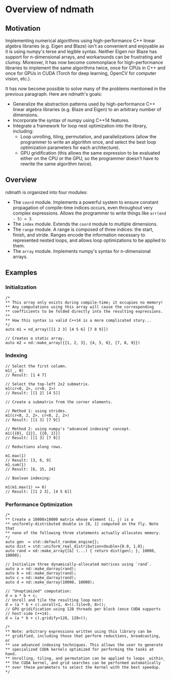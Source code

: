 <!--
  ** File Name: overview.md
  ** Author:    Aditya Ramesh
  ** Date:      02/13/2015
  ** Contact:   _@adityaramesh.com
-->

# Overview of ndmath

## Motivation

Implementing numerical algorithms using high-performance C++ linear algebra
libraries (e.g. Eigen and Blaze) isn't as convenient and enjoyable as it is
using numpy's terse and legible syntax. Neither Eigen nor Blaze has support for
n-dimensional arrays, and workarounds can be frustrating and clumsy. Moreover,
it has now become commonplace for high-performance libraries to implement
the same algorithms twice, once for CPUs in C++ and once for GPUs in CUDA (Torch
for deep learning, OpenCV for computer vision, etc.).

It has now become possible to solve many of the problems mentioned in the
previous paragraph. Here are ndmath's goals:
  - Generalize the abstraction patterns used by high-performance C++ linear
  algebra libraries (e.g. Blaze and Eigen) to an arbitrary number of dimensions.
  - Incorporate the syntax of numpy using C++14 features.
  - Integrate a framework for loop nest optimization into the library,
  including:
    - Loop unrolling, tiling, permutation, and parallelizations (allow the
    programmer to write an algorithm once, and select the best loop optimization
    parameters for each architecture).
    - GPU gridification (this allows the same expression to be evaluated either
    on the CPU or the GPU, so the programmer doesn't have to rewrite the same
    algorithm twice).

## Overview

ndmath is organized into four modules:
  - The `coord` module. Implements a powerful system to ensure constant
  propagation of compile-time indices occurs, even throughout very complex
  expressions. Allows the programmer to write things like `arr(end - 5) = 3`.
  - The `index` module. Extends the `coord` module to multiple dimensions.
  - The `range` module. A range is composed of three indices: the start, finish,
  and stride. Ranges encode the information necessary to represented nested
  loops, and allows loop optimizations to be applied to them.
  - The `array` module. Implements numpy's syntax for n-dimensional arrays.

## Examples

### Initialization

	/*
	** This array only exists during compile-time; it occupies no memory!
	** Any computations using this array will cause the corresponding
	** coefficients to be folded directly into the resulting expressions.
	**
	** How this syntax is valid C++14 is a more complicated story...
	*/
	auto m1 = nd_array([[1 2 3] [4 5 6] [7 8 9]])

	// Creates a static array.
	auto m2 = nd::make_array({{1, 2, 3}, {4, 5, 6}, {7, 8, 9}})

### Indexing

	// Select the first column.
	m1(_, 0)
	// Result: [1 4 7]

	// Select the top-left 2x2 submatrix.
	m1(cr<0, 2>, cr<0, 2>)
	// Result: [[1 2] [4 5]]

	// Create a submatrix from the corner elements.

	// Method 1: using strides.
	m1(cr<0, 2, 2>, cr<0, 2, 2>)
	// Result: [[1 3] [7 9]]

	// Method 2: using numpy's "advanced indexing" concept.
	m1({{0}, {2}}, {{0, 2}})
	// Result: [[1 3] [7 9]]

	// Reductions along rows.

	m1.max(1)
	// Result: [3, 6, 9]
	m1.sum(1)
	// Result: [6, 15, 24]

	// Boolean indexing:

	m1(m1.max(1) <= 6)
	// Result: [[1 2 3], [4 5 6]]

### Performance Optimization

	/*
	** Create a 10000x10000 matrix whose element (i, j) is a
	** uniformly-distributed double in [0, 1] computed on the fly. Note that
	** none of the following three statements actually allocates memory.
	*/
	auto gen  = std::default_random_engine{};
	auto dist = std::uniform_real_distribution<double>{0.0, 1.0};
	auto rand = nd::make_array{[&] (...) { return dist(gen); }, 10000, 10000};

	// Initialize three dynamically-allocated matrices using `rand`.
	auto a = nd::make_darray(rand);
	auto b = nd::make_darray(rand);
	auto c = nd::make_darray(rand);
	auto d = nd::make_darray(10000, 10000);

	// "Unoptimized" computation:
	d = a * b + c;
	// Unroll and tile the resulting loop nest:
	d = (a * b + c).unroll<1, 4>().tile<0, 8>();
	// GPU gridification using 128 threads per block (once CUDA supports
	// host-side C++14).
	d = (a * b + c).gridify<128, 128>();

	/*
	** Note: arbitrary expressions written using this library can be
	** gridified, including those that perform reductions, broadcasting, or
	** use advanced indexing techniques. This allows the user to generate
	** specialized CUDA kernels optimized for performing the tasks at hand.
	** Unrolling, tiling, and permutation can be applied to loops _within_
	** the CUDA kernel, and grid searches can be performed automatically
	** over these parameters to select the kernel with the best speedup.
	*/
